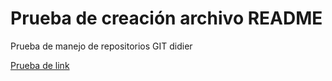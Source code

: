 # Prueba de creación archivo README

Prueba de manejo de repositorios GIT didier 

[Prueba de link](http://www.toku.com.co/HorarioElectricidad)

